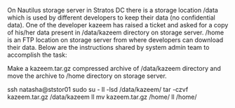 On Nautilus storage server in Stratos DC there is a storage location /data which is used by different developers to keep their data (no confidential data). One of the developer kazeem has raised a ticket and asked for a copy of his/her data present in /data/kazeem directory on storage server. /home is an FTP location on storage server from where developers can download their data. Below are the instructions shared by system admin team to accomplish the task:

Make a kazeem.tar.gz compressed archive of /data/kazeem directory and move the archive to /home directory on storage server.

ssh natasha@ststor01
sudo su -
ll -lsd /data/kazeem/
tar -czvf kazeem.tar.gz /data/kazeem
ll
mv kazeem.tar.gz /home/
ll /home/
